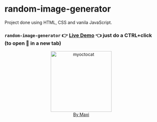 # random-image-generator

Project done using HTML, CSS and vanila JavaScript.

### `random-image-generator` :point_right: [Live Demo](https://maxi69k.github.io/random-image-generator) :point_left: just do a CTRL+click (to open :link: in a new tab)

<div align="center">
<img src="https://myoctocat.com/assets/images/base-octocat.svg" alt="myoctocat" width="200">
</div>

<div align="center">
<a href="https://webdizajnmaxi.eu.org">By Maxi</a>
</div>
